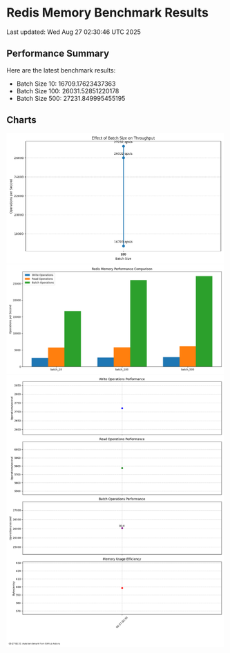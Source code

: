 # Redis Memory Benchmark Results
Last updated: Wed Aug 27 02:30:46 UTC 2025

## Performance Summary
Here are the latest benchmark results:

- Batch Size 10: 16709.17623437363
- Batch Size 100: 26031.52851220178
- Batch Size 500: 27231.849995455195

## Charts
![Batch Size Comparison](charts/batch_size_throughput.png)
![Operation Comparison](charts/comparison_bar.png)
![Performance History](performance_history.png)
